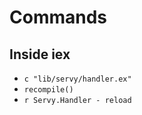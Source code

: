 # Commands

## Inside iex

- ```c "lib/servy/handler.ex"```
- ```recompile()```
- ```r Servy.Handler - reload```
